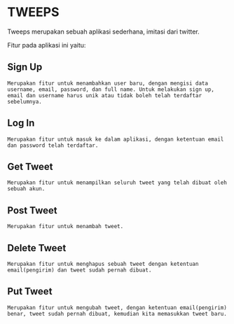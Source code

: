 # TWEEPS

Tweeps merupakan sebuah aplikasi sederhana, imitasi dari twitter.

Fitur pada aplikasi ini yaitu:

## Sign Up

    Merupakan fitur untuk menambahkan user baru, dengan mengisi data username, email, password, dan full name. Untuk melakukan sign up, email dan username harus unik atau tidak boleh telah terdaftar sebelumnya.

## Log In

    Merupakan fitur untuk masuk ke dalam aplikasi, dengan ketentuan email dan password telah terdaftar.

## Get Tweet

    Merupakan fitur untuk menampilkan seluruh tweet yang telah dibuat oleh sebuah akun.

## Post Tweet

    Merupakan fitur untuk menambah tweet.

## Delete Tweet

    Merupakan fitur untuk menghapus sebuah tweet dengan ketentuan email(pengirim) dan tweet sudah pernah dibuat.

## Put Tweet

    Merupakan fitur untuk mengubah tweet, dengan ketentuan email(pengirim) benar, tweet sudah pernah dibuat, kemudian kita memasukkan tweet baru.
